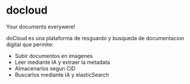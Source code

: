 # docloud
Your documents everywere!

doCloud es una plataforma de resguardo y busqueda de documentacion digital que permite:
 - Subir documentos en imagenes
 - Leer mediante IA y extraer la metadata
 - Almacenarlos segun CID
 - Buscarlos mediante IA y elasticSearch